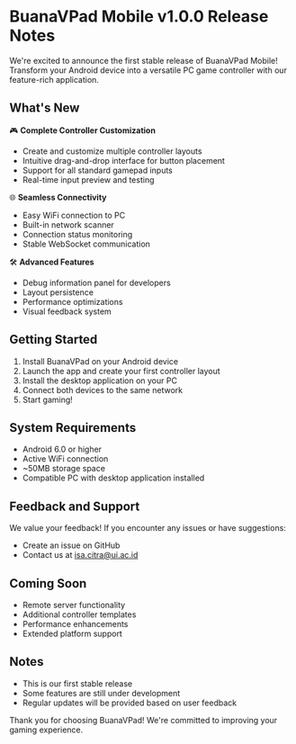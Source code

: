 # BuanaVPad Mobile v1.0.0 Release Notes

We're excited to announce the first stable release of BuanaVPad Mobile! Transform your Android device into a versatile PC game controller with our feature-rich application.

## What's New

🎮 **Complete Controller Customization**
- Create and customize multiple controller layouts
- Intuitive drag-and-drop interface for button placement
- Support for all standard gamepad inputs
- Real-time input preview and testing

🌐 **Seamless Connectivity**
- Easy WiFi connection to PC
- Built-in network scanner
- Connection status monitoring
- Stable WebSocket communication

🛠️ **Advanced Features**
- Debug information panel for developers
- Layout persistence
- Performance optimizations
- Visual feedback system

## Getting Started

1. Install BuanaVPad on your Android device
2. Launch the app and create your first controller layout
3. Install the desktop application on your PC
4. Connect both devices to the same network
5. Start gaming!

## System Requirements

- Android 6.0 or higher
- Active WiFi connection
- ~50MB storage space
- Compatible PC with desktop application installed



## Feedback and Support

We value your feedback! If you encounter any issues or have suggestions:
- Create an issue on GitHub
- Contact us at isa.citra@ui.ac.id

## Coming Soon

- Remote server functionality
- Additional controller templates
- Performance enhancements
- Extended platform support

## Notes

- This is our first stable release
- Some features are still under development
- Regular updates will be provided based on user feedback

Thank you for choosing BuanaVPad! We're committed to improving your gaming experience.